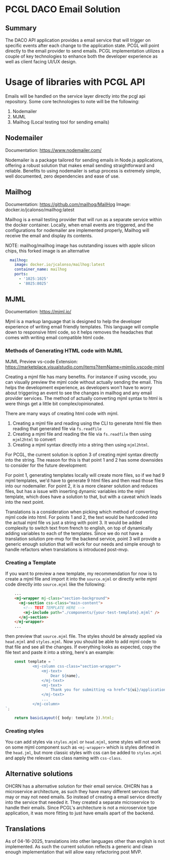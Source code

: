 # PCGL DACO Email Solution

## Summary

The DACO API application provides a email service that will trigger on specific events after each change to the application state. PCGL will point directly to the email provider to send emails. PCGL implementation utilizes a couple of key technologies to enhance both the developer experience as well as client facing UI/UX design. 

# Usage of libraries with PCGL API

Emails will be handled on the service layer directly into the pcgl api repository. 
Some core technologies to note will be the following:
 
 1. Nodemailer
 2. MJML
 3. Mailhog (Local testing tool for sending emails)

## Nodemailer

Documentation: https://www.nodemailer.com/

Nodemailer is a package tailored for sending emails in Node.js applications, offering a robust solution that makes email sending straightforward and reliable.
Benefits to using nodemailer is setup process is extremely simple, well documented, zero dependencies and ease of use.

## Mailhog

Documentation: https://github.com/mailhog/MailHog
Image: docker.io/jcalonso/mailhog:latest

Mailhog is a email testing provider that will run as a separate service within the docker container. Locally, when email events are triggered, and the configurations for nodemailer are implemented properly, Mailhog will receive 
the email and display its contents.

NOTE: mailhog/mailhog image has outstanding issues with apple silicon chips, this forked image is an alternative

```yml
  mailhog:
    image: docker.io/jcalonso/mailhog:latest
    container_name: mailhog
    ports:
      - '1025:1025'
      - '8025:8025'
```


## MJML

Documentation: https://mjml.io/

Mjml is a markup language that is designed to help the developer experience of writing email friendly templates. This language will complie down to responsive html code, so it helps removes the headaches that
comes with writing email compatible html code.

### Methods of Generating HTML code with MJML

MJML Preview vs-code Extension: https://marketplace.visualstudio.com/items?itemName=mjmlio.vscode-mjml

Creating a mjml file has many benefits. For instance if using vscode, you can visually preview the mjml code without actually sending the email. This helps the development experience, as developers won't have to worry about triggering an event to see the changes in mailhog and any email provider services. The method of actually converting mjml syntax to html is were things get a little bit complex/opinionated.

There are many ways of creating html code with mjml.

1. Creating a mjml file and reading using the CLI to generate html file then reading that generated file via `fs.readfile`
2. Creating a mjml file and reading the file via `fs.readfile` then using `mjml2html` to convert
3. Creating a mjml syntax directly into a string then using `mjml2html`.

For PCGL, the current solution is option 3 of creating mjml syntax directly into the string. The reason for this is that point 1 and 2 has some downsides to consider for the future development:

For point 1, generating templates locally will create more files, so if we had 9 mjml templates, we'd have to generate 9 html files and then read those files into our nodemailer.
For point 2, it is a more cleaner solution and reduces files, but has a issue with inserting dynamic variables into the mjml template, which does have a solution to that, but with a caveat which leads into the next point.

Translations is a consideration when picking which method of converting mjml code into html. For points 1 and 2, the text would be hardcoded into the actual mjml file vs just a string with point 3. It would be
added complexity to switch text from french to english, on top of dynamically adding variables to each of the templates. Since we do not have a translation solution pre-mvp for the backend service, point 3 will provide a 
generic enough solution that will work for our needs and simple enough to handle refactors when translations is introduced post-mvp.

### Creating a Template

If you want to preview a new template, my recommendation for now is to create a mjml file and import it into the `source.mjml` or directly write mjml code directly into `source.mjml` like the following:

```html
    ...
    <mj-wrapper mj-class="section-background">
      <mj-section css-class="main-content">
        <!-- TEST TEMPLATE HERE -->
        <mj-include path="./components/{your-test-template}.mjml" />
      </mj-section>
    </mj-wrapper>
    ...
```
then preview that `source.mjml` file. The styles should be already applied via `head.mjml` and `styles.mjml`.
Now you should be able to add mjml code to that file and see all the changes.
If everything looks as expected, copy the file text and paste it into a string, here's an example:

```ts
	const template = `  
            <mj-column css-class="section-wrapper">
                <mj-text>
                    Dear ${name},
                </mj-text>
                <mj-text>
                    Thank you for submitting <a href="${ui}/application/${id}" target="_blank" rel="nofollow">your application</a> to the PCGL DACO. After careful review, we regret to inform you that your application has not been approved. As a result, you will not have access to the requested data.
                </mj-text>
                ...
            </mj-column>
`;

	return basicLayout({ body: template }).html;

```

### Creating styles

You can add styles via `styles.mjml` or `head.mjml`, some styles will not work on some mjml component such as `<mj-wrapper>` which is styles defined in the `head.jml`,
but more classic styles with css can be added to `styles.mjml` and apply the relevant css class naming with `css-class`.

## Alternative solutions

OHCRN has a alternative solution for their email service. OHCRN has a microservice architecture, as such they have many different services that may or may not need emails. So instead of creating a email service directly into the service that needed it. They created a separate microservice to handle their emails. Since PCGL's architecture is not a microservice type application, it was more fitting to just have emails apart of the backend. 

## Translations

As of 04-16-2025, translations into other languages other than english is not implemented. As such the current solution reflects a generic and clean enough implementation that will allow easy refactoring post MVP.
